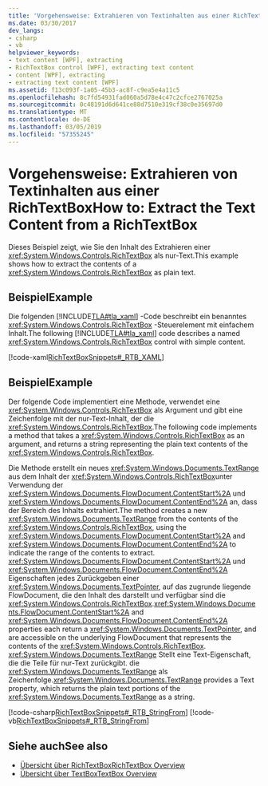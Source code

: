 ```yaml
---
title: 'Vorgehensweise: Extrahieren von Textinhalten aus einer RichTextBox'
ms.date: 03/30/2017
dev_langs:
- csharp
- vb
helpviewer_keywords:
- text content [WPF], extracting
- RichTextBox control [WPF], extracting text content
- content [WPF], extracting
- extracting text content [WPF]
ms.assetid: f13c093f-1a05-45b3-ac8f-c9ea5e4a11c5
ms.openlocfilehash: 8c7fd54931fad060a5d78e4c47c2cfce2767025a
ms.sourcegitcommit: 0c48191d6d641ce88d7510e319cf38c0e35697d0
ms.translationtype: MT
ms.contentlocale: de-DE
ms.lasthandoff: 03/05/2019
ms.locfileid: "57355245"
---
```

# <a name="how-to-extract-the-text-content-from-a-richtextbox"></a><span data-ttu-id="0eae0-102">Vorgehensweise: Extrahieren von Textinhalten aus einer RichTextBox</span><span class="sxs-lookup"><span data-stu-id="0eae0-102">How to: Extract the Text Content from a RichTextBox</span></span>
<span data-ttu-id="0eae0-103">Dieses Beispiel zeigt, wie Sie den Inhalt des Extrahieren einer <xref:System.Windows.Controls.RichTextBox> als nur-Text.</span><span class="sxs-lookup"><span data-stu-id="0eae0-103">This example shows how to extract the contents of a <xref:System.Windows.Controls.RichTextBox> as plain text.</span></span>  
  
## <a name="example"></a><span data-ttu-id="0eae0-104">Beispiel</span><span class="sxs-lookup"><span data-stu-id="0eae0-104">Example</span></span>  
 <span data-ttu-id="0eae0-105">Die folgenden [!INCLUDE[TLA#tla_xaml](../../../../includes/tlasharptla-xaml-md.md)] -Code beschreibt ein benanntes <xref:System.Windows.Controls.RichTextBox> -Steuerelement mit einfachem Inhalt.</span><span class="sxs-lookup"><span data-stu-id="0eae0-105">The following [!INCLUDE[TLA#tla_xaml](../../../../includes/tlasharptla-xaml-md.md)] code describes a named <xref:System.Windows.Controls.RichTextBox> control with simple content.</span></span>  
  
 [!code-xaml[RichTextBoxSnippets#_RTB_XAML](~/samples/snippets/csharp/VS_Snippets_Wpf/RichTextBoxSnippets/CSharp/Window1.xaml#_rtb_xaml)]  
  
## <a name="example"></a><span data-ttu-id="0eae0-106">Beispiel</span><span class="sxs-lookup"><span data-stu-id="0eae0-106">Example</span></span>  
 <span data-ttu-id="0eae0-107">Der folgende Code implementiert eine Methode, verwendet eine <xref:System.Windows.Controls.RichTextBox> als Argument und gibt eine Zeichenfolge mit der nur-Text-Inhalt, der die <xref:System.Windows.Controls.RichTextBox>.</span><span class="sxs-lookup"><span data-stu-id="0eae0-107">The following code implements a method that takes a <xref:System.Windows.Controls.RichTextBox> as an argument, and returns a string representing the plain text contents of the <xref:System.Windows.Controls.RichTextBox>.</span></span>  
  
 <span data-ttu-id="0eae0-108">Die Methode erstellt ein neues <xref:System.Windows.Documents.TextRange> aus dem Inhalt der <xref:System.Windows.Controls.RichTextBox>unter Verwendung der <xref:System.Windows.Documents.FlowDocument.ContentStart%2A> und <xref:System.Windows.Documents.FlowDocument.ContentEnd%2A> an, dass der Bereich des Inhalts extrahiert.</span><span class="sxs-lookup"><span data-stu-id="0eae0-108">The method creates a new <xref:System.Windows.Documents.TextRange> from the contents of the <xref:System.Windows.Controls.RichTextBox>, using the <xref:System.Windows.Documents.FlowDocument.ContentStart%2A> and <xref:System.Windows.Documents.FlowDocument.ContentEnd%2A> to indicate the range of the contents to extract.</span></span>  <span data-ttu-id="0eae0-109"><xref:System.Windows.Documents.FlowDocument.ContentStart%2A> und <xref:System.Windows.Documents.FlowDocument.ContentEnd%2A> Eigenschaften jedes Zurückgeben einer <xref:System.Windows.Documents.TextPointer>, auf das zugrunde liegende FlowDocument, die den Inhalt des darstellt und verfügbar sind die <xref:System.Windows.Controls.RichTextBox>.</span><span class="sxs-lookup"><span data-stu-id="0eae0-109"><xref:System.Windows.Documents.FlowDocument.ContentStart%2A> and <xref:System.Windows.Documents.FlowDocument.ContentEnd%2A> properties each return a <xref:System.Windows.Documents.TextPointer>, and are accessible on the underlying FlowDocument that represents the contents of the <xref:System.Windows.Controls.RichTextBox>.</span></span>  <span data-ttu-id="0eae0-110"><xref:System.Windows.Documents.TextRange> Stellt eine Text-Eigenschaft, die die Teile für nur-Text zurückgibt. die <xref:System.Windows.Documents.TextRange> als Zeichenfolge.</span><span class="sxs-lookup"><span data-stu-id="0eae0-110"><xref:System.Windows.Documents.TextRange> provides a Text property, which returns the plain text portions of the <xref:System.Windows.Documents.TextRange> as a string.</span></span>  
  
 [!code-csharp[RichTextBoxSnippets#_RTB_StringFrom](~/samples/snippets/csharp/VS_Snippets_Wpf/RichTextBoxSnippets/CSharp/Window1.xaml.cs#_rtb_stringfrom)]
 [!code-vb[RichTextBoxSnippets#_RTB_StringFrom](~/samples/snippets/visualbasic/VS_Snippets_Wpf/RichTextBoxSnippets/visualbasic/window1.xaml.vb#_rtb_stringfrom)]  
  
## <a name="see-also"></a><span data-ttu-id="0eae0-111">Siehe auch</span><span class="sxs-lookup"><span data-stu-id="0eae0-111">See also</span></span>
- [<span data-ttu-id="0eae0-112">Übersicht über RichTextBox</span><span class="sxs-lookup"><span data-stu-id="0eae0-112">RichTextBox Overview</span></span>](richtextbox-overview.md)
- [<span data-ttu-id="0eae0-113">Übersicht über TextBox</span><span class="sxs-lookup"><span data-stu-id="0eae0-113">TextBox Overview</span></span>](textbox-overview.md)
